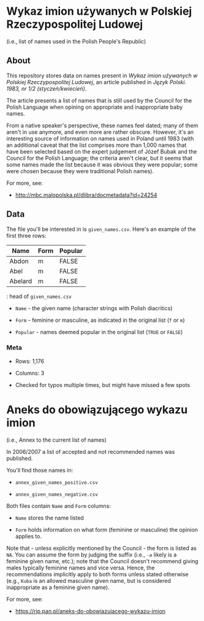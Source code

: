 # Wykaz imion używanych w Polskiej Rzeczypospolitej Ludowej

(i.e., list of names used in the Polish People's Republic)

## About

This repository stores data on names present in *Wykaz imion używanych w Polskiej Rzeczypospolitej Ludowej*, an article published in *Język Polski. 1983, nr 1/2 (styczeń/kwiecień)*.

The article presents a list of names that is still used by the Council for the Polish Language when opining on appropriate and inappropriate baby names.

From a native speaker's perspective, these names feel dated; many of them aren't in use anymore, and even more are rather obscure. However, it's an interesting source of information on names used in Poland until 1983 (with an additional caveat that the list comprises more than 1,000 names that have been selected based on the expert judgement of Józef Bubak and the Council for the Polish Language; the criteria aren't clear, but it seems that some names made the list because it was obvious they were popular; some were chosen because they were traditional Polish names).

For more, see:

-   <http://mbc.malopolska.pl/dlibra/docmetadata?id=24254>

## Data

The file you'll be interested in is `given_names.csv`. Here's an example of the first three rows:

| Name    | Form | Popular |
|---------|------|---------|
| Abdon   | m    | FALSE   |
| Abel    | m    | FALSE   |
| Abelard | m    | FALSE   |

: head of `given_names.csv`

-   `Name` - the given name (character strings with Polish diacritics)

-   `Form` - feminine or masculine, as indicated in the original list (`f` or `m`)

-   `Popular` - names deemed popular in the original list (`TRUE` or `FALSE`)

### Meta

-   Rows: 1,176

-   Columns: 3

-   Checked for typos multiple times, but might have missed a few spots

# Aneks do obowiązującego wykazu imion

(i.e., Annex to the current list of names)

In 2006/2007 a list of accepted and not recommended names was published.

You'll find those names in:

-   `annex_given_names_positive.csv`

-   `annex_given_names_negative.csv`

Both files contain `Name` and `Form` columns:

-   `Name` stores the name listed

-   `Form` holds information on what form (feminine or masculine) the opinion applies to.

Note that - unless explicitly mentioned by the Council - the form is listed as `NA`. You can assume the form by judging the suffix (i.e., `-a` likely is a feminine given name, etc.); note that the Council doesn't recommend giving males typically feminine names and vice versa. Hence, the recommendations implicitly apply to both forms unless stated otherwise (e.g., `Kuba` is an allowed masculine given name, but is considered inappropriate as a feminine given name).

For more, see:

-   <https://rjp.pan.pl/aneks-do-obowiazujacego-wykazu-imion>
